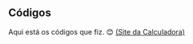 ## Códigos
Aqui está os códigos que fiz. 😊
[(Site da Calculadora)](https://peppy-fudge-54ad75.netlify.app)

